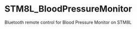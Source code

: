 STM8L_BloodPressureMonitor
==========================

Bluetooth remote control for Blood Pressure Monitor on STM8L

